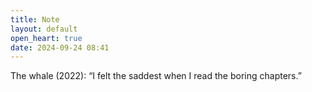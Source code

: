 ```yaml
---
title: Note
layout: default
open_heart: true
date: 2024-09-24 08:41
---
```


The whale (2022): “I felt the saddest when I read the boring chapters.”
